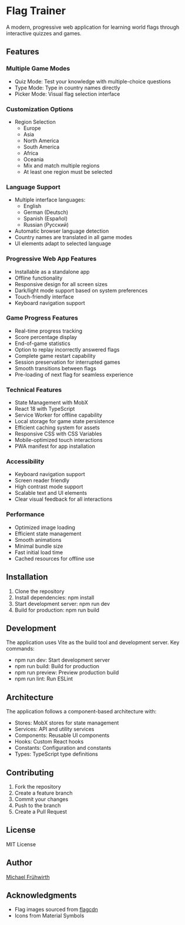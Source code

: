 # Flag Trainer

A modern, progressive web application for learning world flags through interactive quizzes and games.

## Features

### Multiple Game Modes
- Quiz Mode: Test your knowledge with multiple-choice questions
- Type Mode: Type in country names directly
- Picker Mode: Visual flag selection interface

### Customization Options
- Region Selection
  - Europe
  - Asia
  - North America
  - South America
  - Africa
  - Oceania
  - Mix and match multiple regions
  - At least one region must be selected

### Language Support
- Multiple interface languages:
  - English
  - German (Deutsch)
  - Spanish (Español)
  - Russian (Русский)
- Automatic browser language detection
- Country names are translated in all game modes
- UI elements adapt to selected language

### Progressive Web App Features
- Installable as a standalone app
- Offline functionality
- Responsive design for all screen sizes
- Dark/light mode support based on system preferences
- Touch-friendly interface
- Keyboard navigation support

### Game Progress Features
- Real-time progress tracking
- Score percentage display
- End-of-game statistics
- Option to replay incorrectly answered flags
- Complete game restart capability
- Session preservation for interrupted games
- Smooth transitions between flags
- Pre-loading of next flag for seamless experience

### Technical Features
- State Management with MobX
- React 18 with TypeScript
- Service Worker for offline capability
- Local storage for game state persistence
- Efficient caching system for assets
- Responsive CSS with CSS Variables
- Mobile-optimized touch interactions
- PWA manifest for app installation

### Accessibility
- Keyboard navigation support
- Screen reader friendly
- High contrast mode support
- Scalable text and UI elements
- Clear visual feedback for all interactions

### Performance
- Optimized image loading
- Efficient state management
- Smooth animations
- Minimal bundle size
- Fast initial load time
- Cached resources for offline use

## Installation

1. Clone the repository
2. Install dependencies: npm install
3. Start development server: npm run dev
4. Build for production: npm run build

## Development

The application uses Vite as the build tool and development server. Key commands:

- npm run dev: Start development server
- npm run build: Build for production
- npm run preview: Preview production build
- npm run lint: Run ESLint

## Architecture

The application follows a component-based architecture with:

- Stores: MobX stores for state management
- Services: API and utility services
- Components: Reusable UI components
- Hooks: Custom React hooks
- Constants: Configuration and constants
- Types: TypeScript type definitions

## Contributing

1. Fork the repository
2. Create a feature branch
3. Commit your changes
4. Push to the branch
5. Create a Pull Request

## License

MIT License

## Author
[Michael Frühwirth](https://github.com/fruehwirth)

## Acknowledgments

- Flag images sourced from [flagcdn](https://flagcdn.com)
- Icons from Material Symbols